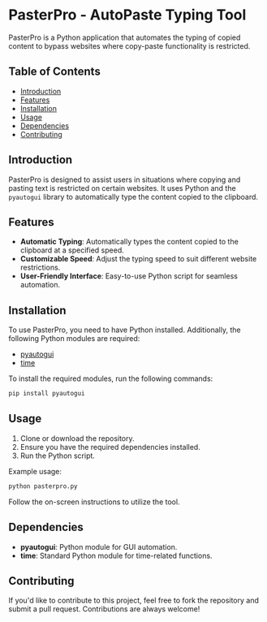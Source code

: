 # PasterPro - AutoPaste Typing Tool

PasterPro is a Python application that automates the typing of copied content to bypass websites where copy-paste functionality is restricted.

## Table of Contents

- [Introduction](#introduction)
- [Features](#features)
- [Installation](#installation)
- [Usage](#usage)
- [Dependencies](#dependencies)
- [Contributing](#contributing)

## Introduction

PasterPro is designed to assist users in situations where copying and pasting text is restricted on certain websites. It uses Python and the `pyautogui` library to automatically type the content copied to the clipboard.

## Features

- **Automatic Typing**: Automatically types the content copied to the clipboard at a specified speed.
- **Customizable Speed**: Adjust the typing speed to suit different website restrictions.
- **User-Friendly Interface**: Easy-to-use Python script for seamless automation.

## Installation

To use PasterPro, you need to have Python installed. Additionally, the following Python modules are required:

- [pyautogui](https://github.com/asweigart/pyautogui)
- [time](https://docs.python.org/3/library/time.html)

To install the required modules, run the following commands:

```bash
pip install pyautogui
```

## Usage

1. Clone or download the repository.
2. Ensure you have the required dependencies installed.
3. Run the Python script.

Example usage:

```bash
python pasterpro.py
```

Follow the on-screen instructions to utilize the tool.

## Dependencies

- **pyautogui**: Python module for GUI automation.
- **time**: Standard Python module for time-related functions.

## Contributing

If you'd like to contribute to this project, feel free to fork the repository and submit a pull request. Contributions are always welcome!

